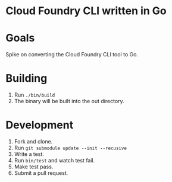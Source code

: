 Cloud Foundry CLI written in Go
===========

Goals
===========

Spike on converting the Cloud Foundry CLI tool to Go.

Building
========
1. Run ```./bin/build```
1. The binary will be built into the out directory.

Development
===========

1. Fork and clone.
1. Run ```git submodule update --init --recusive```
1. Write a test.
1. Run ``` bin/test ``` and watch test fail.
1. Make test pass.
1. Submit a pull request.

